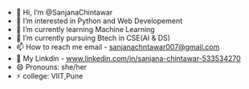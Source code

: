 - 👋 Hi, I’m @SanjanaChintawar
- 👀 I’m interested in Python and Web Developement
- 🌱 I’m currently learning Machine Learning
- 💞️ I’m currently pursuing Btech in CSE(AI & DS)
- 📫 How to reach me email - sanjanachntawar007@gmail.com
- 🔗 My Linkdin - www.linkedin.com/in/sanjana-chintawar-533534270
- 😄 Pronouns: she/her
- ⚡ college: VIIT,Pune

<!---
SanjanaChintawar/SanjanaChintawar is a ✨ special ✨ repository because its `README.md` (this file) appears on your GitHub profile.
You can click the Preview link to take a look at your changes.
--->
